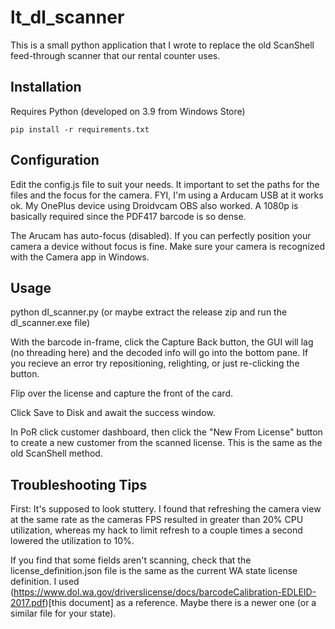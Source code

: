 # lt_dl_scanner

This is a small python application that I wrote to replace the old ScanShell feed-through scanner that our rental counter uses.

## Installation

Requires Python (developed on 3.9 from Windows Store)

    pip install -r requirements.txt

## Configuration

Edit the config.js file to suit your needs. It important to set the paths for the files and the focus for the camera. FYI, I'm using a Arducam USB at it works ok. My OnePlus device using Droidvcam OBS also worked. A 1080p is basically required since the PDF417 barcode is so dense.

The Arucam has auto-focus (disabled). If you can perfectly position your camera a device without focus is fine. Make sure your camera is recognized with the Camera app in Windows.

## Usage

python dl_scanner.py (or maybe extract the release zip and run the dl_scanner.exe file)

With the barcode in-frame, click the Capture Back button, the GUI will lag (no threading here) and the decoded info will go into the bottom pane. If you recieve an error try repositioning, relighting, or just re-clicking the button.

Flip over the license and capture the front of the card.

Click Save to Disk and await the success window.

In PoR click customer dashboard, then click the "New From License" button to create a new customer from the scanned license. This is the same as the old ScanShell method.

## Troubleshooting Tips

First: It's supposed to look stuttery. I found that refreshing the camera view at the same rate as the cameras FPS resulted in greater than 20% CPU utilization, whereas my hack to limit refresh to a couple times a second lowered the utilization to 10%.

If you find that some fields aren't scanning, check that the license_definition.json file is the same as the current WA state license definition. I used (https://www.dol.wa.gov/driverslicense/docs/barcodeCalibration-EDLEID-2017.pdf)[this document] as a reference. Maybe there is a newer one (or a similar file for your state).